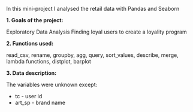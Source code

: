 In this mini-project I analysed the retail data with Pandas and Seaborn

**1. Goals of the project:**

Exploratory Data Analysis
Finding loyal users to create a loyality program

**2. Functions used:**

read_csv, rename, groupby, agg, query, sort_values, describe, merge, lambda functions, distplot, barplot

**3. Data description:**

The variables were unknown except: 

 - tc - user id
 - art_sp - brand name
